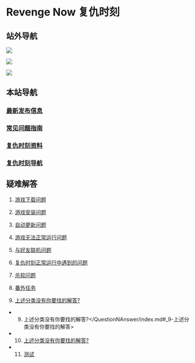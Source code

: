 # Revenge Now 复仇时刻

## 站外导航
[![](https://gitee.com/Zero_Fanker/Revenge-Now-Wiki/raw/master/LOGO_Tieba.jpg)](https://tieba.baidu.com/f?kw=%E5%A4%8D%E4%BB%87%E6%97%B6%E5%88%BB&ie=utf-8)

[![](https://gitee.com/Zero_Fanker/Revenge-Now-Wiki/raw/master/LOGO_Bilibili.jpg)](https://space.bilibili.com/25328668)

[![](https://gitee.com/Zero_Fanker/Revenge-Now-Wiki/raw/master/LOGO_MODDB.jpg)](https://www.moddb.com/mods/revenge-now)

## 本站导航
### [最新发布信息](./Publishment.md)

### [常见问题指南](/QuestionNAnswer/index.md)

### [复仇时刻资料](./复仇时刻资料.md)

### [复仇时刻导航](./链接导航.md)

## 疑难解答 

1. [游戏下载问题](/QuestionNAnswer/index.md#_1-游戏下载问题)

2. [游戏安装问题](/QuestionNAnswer/游戏安装问题.md)

3. [自动更新问题](/QuestionNAnswer/index.md#_3-自动更新问题)

4. [游戏无法正常运行问题](/QuestionNAnswer/index.md#_4-游戏无法正常运行问题)

5. [与好友联机问题](/QuestionNAnswer/index.md#_5-与好友联机问题)

6. [复仇时刻正常运行中遇到的问题](/QuestionNAnswer/index.md#_6-复仇时刻正常运行中遇到的问题)

7. [杀软问题](/QuestionNAnswer/index.md#_7-杀软问题)

8. [番外任务](/QuestionNAnswer/index.md#_8-番外任务)

9. [上述分类没有你要找的解答?](/QuestionNAnswer/index.md#_9-上述分类没有你要找的解答)

- 9. 上述分类没有你要找的解答?</QuestionNAnswer/index.md#_9-上述分类没有你要找的解答>

- 10. [上述分类没有你要找的解答?](#上述分类没有你要找的解答)

-  11. [测试](https://revengenowstudio.github.io/docs/#/QuestionNAnswer/%E6%B8%B8%E6%88%8F%E5%AE%89%E8%A3%85%E9%97%AE%E9%A2%98?id=_1%e3%80%81%e4%b8%8b%e8%bd%bd%e5%ae%89%e8%a3%85%e5%8c%85)
